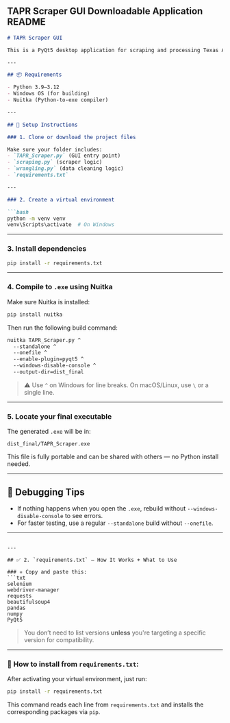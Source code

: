## TAPR Scraper GUI Downloadable Application README

```markdown
# TAPR Scraper GUI

This is a PyQt5 desktop application for scraping and processing Texas Academic Performance Report (TAPR) data. It uses Selenium to automate browser actions and BeautifulSoup for parsing downloaded content.

---

## 📦 Requirements

- Python 3.9–3.12
- Windows OS (for building)
- Nuitka (Python-to-exe compiler)

---

## 🧱 Setup Instructions

### 1. Clone or download the project files

Make sure your folder includes:
- `TAPR_Scraper.py` (GUI entry point)
- `scraping.py` (scraper logic)
- `wrangling.py` (data cleaning logic)
- `requirements.txt`

---

### 2. Create a virtual environment

```bash
python -m venv venv
venv\Scripts\activate  # On Windows
```

---

### 3. Install dependencies

```bash
pip install -r requirements.txt
```

---

### 4. Compile to `.exe` using Nuitka

Make sure Nuitka is installed:

```bash
pip install nuitka
```

Then run the following build command:

```bash
nuitka TAPR_Scraper.py ^
  --standalone ^
  --onefile ^
  --enable-plugin=pyqt5 ^
  --windows-disable-console ^
  --output-dir=dist_final
```

> ⚠️ Use `^` on Windows for line breaks. On macOS/Linux, use `\` or a single line.

---

### 5. Locate your final executable

The generated `.exe` will be in:

```
dist_final/TAPR_Scraper.exe
```

This file is fully portable and can be shared with others — no Python install needed.

---

## 🧪 Debugging Tips

- If nothing happens when you open the `.exe`, rebuild without `--windows-disable-console` to see errors.
- For faster testing, use a regular `--standalone` build without `--onefile`.

---
```

---

## ✅ 2. `requirements.txt` — How It Works + What to Use

### ✳️ Copy and paste this:
```txt
selenium
webdriver-manager
requests
beautifulsoup4
pandas
numpy
PyQt5
```

> You don’t need to list versions **unless** you're targeting a specific version for compatibility.

---

### 🧪 How to install from `requirements.txt`:

After activating your virtual environment, just run:

```bash
pip install -r requirements.txt
```

This command reads each line from `requirements.txt` and installs the corresponding packages via `pip`.


